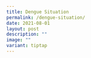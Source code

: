 ```yaml
---
title: Dengue Situation
permalink: /dengue-situation/
date: 2021-08-01
layout: post
description: ""
image: ""
variant: tiptap
---
```

